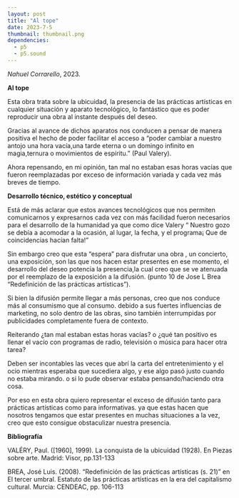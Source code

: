 ```yaml
---
layout: post
title: "Al tope"
date: 2023-7-5
thumbnail: thumbnail.png
dependencies:
  - p5
  - p5.sound
---
```


<div id="div-sketch">
  <script type="text/javascript" src="sketch.js"></script>
</div>

_Nahuel Corrarello_, 2023.

**Al tope**

Esta obra trata sobre la ubicuidad, la presencia de las prácticas artísticas en cualquier situación y aparato tecnológico,  lo fantástico que es poder reproducir una obra al instante después del deseo.

Gracias al avance de dichos aparatos nos conducen a pensar de manera positiva el hecho de poder facilitar el acceso a  “poder cambiar a nuestro antojo una hora vacía,una tarde eterna o un domingo infinito en magia,ternura o movimientos de espíritu.” (Paul Valery).

Ahora repensando, en mi opinión, tan mal no estaban esas horas vacías que fueron reemplazadas por exceso de información variada y cada vez más breves de tiempo.
   

**Desarrollo técnico, estético y conceptual**

Está de más aclarar que estos avances tecnológicos que nos permiten comunicarnos y expresarnos cada vez con más facilidad fueron necesarios para el desarrollo de la humanidad ya que como dice Valery “ Nuestro gozo se debía a acomodar a la ocasión, al lugar, la fecha, y el programa¡ Que de coincidencias hacían falta!”

Sin embargo creo que esta “espera” para disfrutar una obra , un concierto, una exposición, son las que nos hacen estar presentes en ese momento, el desarrollo del deseo potencia la presencia,la cual creo que se ve atenuada por el reemplazo de la exposición a la difusión. (punto 10 de Jose L Brea “Redefinición de las prácticas artísticas”).

Si bien la difusión  permite llegar a más personas, creo que nos conduce más al consumismo que al consumo. debido a sus fuertes influencias de marketing, no solo dentro de las obras, sino también interrumpidas por publicidades completamente fuera de contexto.

Reiterando ¿tan mal estaban estas horas vacías? o ¿qué tan positivo es llenar  el vacío con programas de radio, televisión o música  para hacer otra tarea?

Deben ser incontables las veces que  abrí la carta del entretenimiento  y el ocio mientras esperaba que sucediera algo, y ese algo pasó justo  cuando  no estaba mirando. o si lo pude observar estaba pensando/haciendo otra cosa.

Por eso en esta obra quiero representar el exceso de difusión tanto para prácticas artísticas como para informativas. ya que estas hacen que nosotros tengamos que estar presentes en muchas situaciones a la vez, creo que esto  consigue obstaculizar nuestra presencia.


**Bibliografía**

VALÉRY, Paul. ([1960], 1999). La conquista de la ubicuidad (1928). En Piezas sobre arte. Madrid: Visor, pp.131-133

BREA, José Luis. (2008). “Redefinición de las prácticas artísticas (s. 21)” en El tercer umbral. Estatuto de las prácticas artísticas en la era del capitalismo cultural. Murcia: CENDEAC, pp. 106-113
